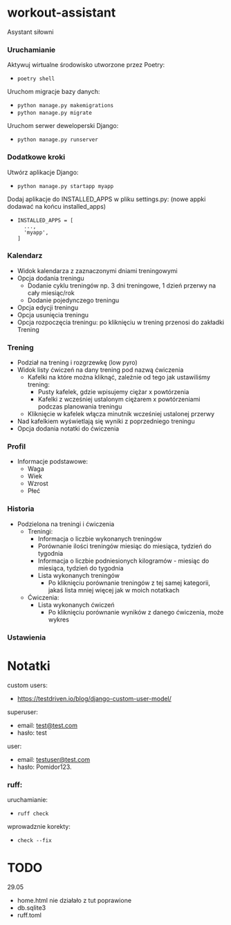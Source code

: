 # workout-assistant
Asystant siłowni 

### Uruchamianie
Aktywuj wirtualne środowisko utworzone przez Poetry:
- `poetry shell`

Uruchom migracje bazy danych:
- `python manage.py makemigrations`
- `python manage.py migrate` 

Uruchom serwer deweloperski Django:
- `python manage.py runserver`

### Dodatkowe kroki

Utwórz aplikacje Django:
- `python manage.py startapp myapp`

Dodaj aplikacje do INSTALLED_APPS w pliku settings.py:
(nowe appki dodawać na końcu installed_apps)
- ```
  INSTALLED_APPS = [
    ...,
    'myapp',
  ]
  ```


### Kalendarz
- Widok kalendarza z zaznaczonymi dniami treningowymi
- Opcja dodania treningu
  - Dodanie cyklu treningów np. 3 dni treningowe, 1 dzień przerwy na cały miesiąc/rok
  - Dodanie pojedynczego treningu
- Opcja edycji treningu
- Opcja usunięcia treningu
- Opcja rozpoczęcia treningu: po kliknięciu w trening przenosi do zakładki Trening

### Trening
- Podział na trening i rozgrzewkę (low pyro)
- Widok listy ćwiczeń na dany trening pod nazwą ćwiczenia
  - Kafelki na które można kliknąć, zależnie od tego jak ustawiliśmy trening:
    - Pusty kafelek, gdzie wpisujemy ciężar x powtórzenia
    - Kafelki z wcześniej ustalonym ciężarem x powtórzeniami podczas planowania treningu
  - Kliknięcie w kafelek włącza minutnik wcześniej ustalonej przerwy
- Nad kafelkiem wyświetlają się wyniki z poprzedniego treningu
- Opcja dodania notatki do ćwiczenia

### Profil
- Informacje podstawowe:
  - Waga
  - Wiek
  - Wzrost
  - Płeć

### Historia
- Podzielona na treningi i ćwiczenia
  - Treningi:
    - Informacja o liczbie wykonanych treningów
    - Porównanie ilości treningów miesiąc do miesiąca, tydzień do tygodnia
    - Informacja o liczbie podniesionych kilogramów - miesiąc do miesiąca, tydzień do tygodnia
    - Lista wykonanych treningów
      - Po kliknięciu porównanie treningów z tej samej kategorii, jakaś lista mniej więcej jak w moich notatkach
  - Ćwiczenia:
    - Lista wykonanych ćwiczeń
      - Po kliknięciu porównanie wyników z danego ćwiczenia, może wykres

### Ustawienia


# Notatki

custom users:
- https://testdriven.io/blog/django-custom-user-model/

superuser:
- email: test@test.com
- hasło: test

user:
- email: testuser@test.com
- hasło: Pomidor123.

### ruff:
uruchamianie:
- `ruff check`

wprowadznie korekty:
- `check --fix`


# TODO

29.05
- home.html nie działało z tut poprawione 
- db.sqlite3 
- ruff.toml